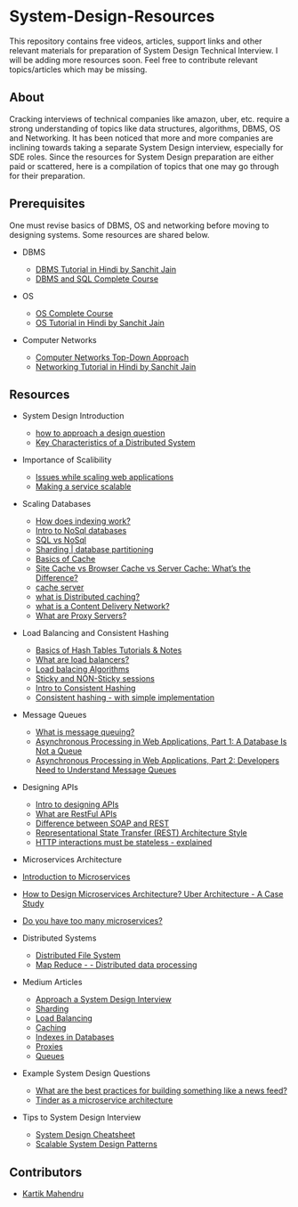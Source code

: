 # System-Design-Resources

This repository contains free videos, articles, support links and other relevant materials for preparation of System Design Technical Interview. I will be adding more resources soon. Feel free to contribute relevant topics/articles which may be missing.

## About

Cracking interviews of technical companies like amazon, uber, etc. require a strong understanding of topics like data structures, algorithms, DBMS, OS and Networking. It has been noticed that more and more companies are inclining towards taking a separate System Design interview, especially for SDE roles. Since the resources for System Design preparation are either paid or scattered, here is a compilation of topics that one may go through for their preparation.

## Prerequisites
One must revise basics of DBMS, OS and networking before moving to designing systems.
Some resources are shared below.

- DBMS
  - [DBMS Tutorial in Hindi by Sanchit Jain](https://www.youtube.com/playlist?list=PLmXKhU9FNesR1rSES7oLdJaNFgmuj0SYV)
  - [DBMS and SQL Complete Course](https://www.youtube.com/playlist?list=PLyRxBafKYiWBkas4b39rRBaj37s4YCoGA)
  
- OS
  - [OS Complete Course](https://www.youtube.com/playlist?list=PLyRxBafKYiWDHOiOsjz7pEqdEYwHIx-az)
  - [OS Tutorial in Hindi by Sanchit Jain](https://www.youtube.com/playlist?list=PLmXKhU9FNesSFvj6gASuWmQd23Ul5omtD)
  
- Computer Networks
  - [Computer Networks Top-Down Approach](https://www.youtube.com/playlist?list=PLyRxBafKYiWDsWpByomYFty3J8Rfycu-L)
  - [Networking Tutorial in Hindi by Sanchit Jain](https://www.youtube.com/playlist?list=PLmXKhU9FNesSjFbXSZGF8JF_4LVwwofCd)

## Resources

- System Design Introduction 
	- [how to approach a design question](https://www.hiredintech.com/system-design)
	- [Key Characteristics of a Distributed System](https://github.com/lei-hsia/grokking-system-design/blob/master/basics/key-characteristics.md)

- Importance of Scalibility 
  - [Issues while scaling web applications](http://highscalability.com/blog/2014/5/12/4-architecture-issues-when-scaling-web-applications-bottlene.html)
  - [Making a service scalable](https://www.lecloud.net/tagged/scalability)

- Scaling Databases
  - [How does indexing work?](https://chartio.com/learn/databases/how-does-indexing-work/)
  - [Intro to NoSql databases](https://www.youtube.com/watch?v=xQnIN9bW0og&list=PLMCXHnjXnTnvo6alSjVkgxV-VH6EPyvoX&index=15)
  - [SQL vs NoSql](https://github.com/lei-hsia/grokking-system-design/blob/master/basics/sql-vs-nosql.md)
  - [Sharding | database partitioning](https://www.youtube.com/watch?v=yNrVexoEnFM)
  - [Basics of Cache](https://github.com/lei-hsia/grokking-system-design/blob/master/basics/caching.md)
  - [Site Cache vs Browser Cache vs Server Cache: What’s the Difference?](https://wp-rocket.me/blog/different-types-of-caching/)
  - [cache server](https://whatis.techtarget.com/definition/cache-server)
  - [what is Distributed caching?](https://www.youtube.com/watch?v=U3RkDLtS7uY)
  - [what is a Content Delivery Network?](https://www.youtube.com/watch?v=0QKjnCu6tAM)
  - [What are Proxy Servers?](https://www.varonis.com/blog/what-is-a-proxy-server/)
 

- Load Balancing and Consistent Hashing
   - [Basics of Hash Tables Tutorials & Notes](https://www.hackerearth.com/practice/data-structures/hash-tables/basics-of-hash-tables/tutorial/)
   - [What are load balancers?]()
   - [Load balacing Algorithms](https://kemptechnologies.com/load-balancer/load-balancing-algorithms-techniques/)
   - [Sticky and NON-Sticky sessions](https://stackoverflow.com/questions/10494431/sticky-and-non-sticky-sessions)
   - [Intro to Consistent Hashing](https://www.youtube.com/watch?v=zaRkONvyGr8&list=PLMCXHnjXnTnvo6alSjVkgxV-VH6EPyvoX&index=4)
   - [Consistent hashing - with simple implementation](http://michaelnielsen.org/blog/consistent-hashing/)

- Message Queues
  - [What is message queuing?](https://www.cloudamqp.com/blog/2014-12-03-what-is-message-queuing.html)
  - [Asynchronous Processing in Web Applications, Part 1: A Database Is Not a Queue](http://blog.codepath.com/2012/11/15/asynchronous-processing-in-web-applications-part-1-a-database-is-not-a-queue/)
  - [Asynchronous Processing in Web Applications, Part 2: Developers Need to Understand Message Queues](http://blog.codepath.com/2013/01/06/asynchronous-processing-in-web-applications-part-2-developers-need-to-understand-message-queues/)

- Designing APIs
  - [Intro to designing APIs](https://www.youtube.com/watch?v=_YlYuNMTCc8&list=PLMCXHnjXnTnvo6alSjVkgxV-VH6EPyvoX&index=12)
  - [What are RestFul APIs](https://www.youtube.com/watch?v=bPNfu0IZhoE)
  - [Difference between SOAP and REST](https://www.youtube.com/watch?v=bPNfu0IZhoE)
  - [Representational State Transfer (REST) Architecture Style](https://www.ics.uci.edu/~fielding/pubs/dissertation/rest_arch_style.htm)
  - [HTTP interactions must be stateless - explained](https://ruben.verborgh.org/blog/2012/08/24/rest-wheres-my-state/)

- Microservices Architecture 
 - [Introduction to Microservices](https://www.youtube.com/watch?v=qYhRvH9tJKw)
 - [How to Design Microservices Architecture? Uber Architecture - A Case Study](https://www.youtube.com/watch?v=Zed6udTPGro)
 - [Do you have too many microservices?](http://highscalability.com/blog/2018/4/5/do-you-have-too-many-microservices-five-design-attributes-th.html)
 
- Distributed Systems
  - [Distributed File System](https://www.youtube.com/watch?v=LcuT0ynb_ks)
  - [Map Reduce - - Distributed data processing](https://www.youtube.com/watch?v=MAJ0aW5g17c)
  
- Medium Articles
  - [Approach a System Design Interview](https://medium.com/system-designing-interviews/approach-a-system-design-interview-f3594e243730)
  - [Sharding](https://medium.com/system-designing-interviews/system-design-chapter-2-sharding-484960c18f6)
  - [Load Balancing](https://medium.com/system-designing-interviews/system-design-chapter-3-load-balancing-e1c89148e37)
  - [Caching](https://medium.com/system-designing-interviews/system-design-chapter-4-caching-b59a4cf83f10)
  - [Indexes in Databases](https://medium.com/@nishantnitb/system-design-chapter-5-indexes-in-databases-beb90295dbcf)
  - [Proxies](https://medium.com/system-designing-interviews/system-design-chapter-6-proxies-f77be8858023)
  - [Queues](https://medium.com/system-designing-interviews/system-design-chapter-7-queues-5f3f9bed81)
  

  
- Example System Design Questions
  - [What are the best practices for building something like a news feed?](https://www.quora.com/What-are-the-best-practices-for-building-something-like-a-news-feed)
  - [Tinder as a microservice architecture](https://www.youtube.com/watch?v=tndzLznxq40)

- Tips to System Design Interview
  - [System Design Cheatsheet](https://gist.github.com/vasanthk/485d1c25737e8e72759f)
  - [Scalable System Design Patterns](http://horicky.blogspot.com/2010/10/scalable-system-design-patterns.html)
  
## Contributors

* [Kartik Mahendru](https://github.com/kartikMahendru)
